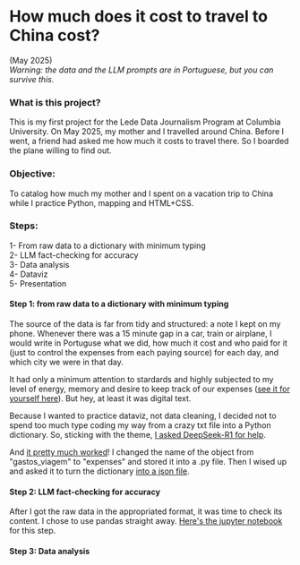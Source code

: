 # How much does it cost to travel to China cost?
(May 2025)
<br>
*Warning: the data and the LLM prompts are in Portuguese, but you can survive this.*

### What is this project?
This is my first project for the Lede Data Journalism Program at Columbia University. On May 2025, my mother and I travelled around China. Before I went, a friend had asked me how much it costs to travel there. So I boarded the plane willing to find out.

### Objective:
To catalog how much my mother and I spent on a vacation trip to China while I practice Python, mapping and HTML+CSS.

### Steps:
1- From raw data to a dictionary with minimum typing
<br>
2- LLM fact-checking for accuracy
<br>
3- Data analysis
<br>
4- Dataviz
<br>
5- Presentation

#### Step 1: from raw data to a dictionary with minimum typing
The source of the data is far from tidy and structured: a note I kept on my phone. Whenever there was a 15 minute gap in a car, train or airplane, I would write in Portuguse what we did, how much it cost and who paid for it (just to control the expenses from each paying source) for each day, and which city we were in that day.

It had only a minimum attention to stardards and highly subjected to my level of energy, memory and desire to keep track of our expenses ([see it for yourself here](00_raw/raw_data.txt)). But hey, at least it was digital text.

Because I wanted to practice dataviz, not data cleaning, I decided not to spend too much type coding my way from a crazy txt file into a Python dictionary. So, sticking with the theme, [I asked DeepSeek-R1 for help](01_prompt/prompt.md).

And [it pretty much worked](00_raw/china_raw.py)! I changed the name of the object from "gastos_viagem" to "expenses" and stored it into a .py file. Then I wised up and asked it to turn the dictionary [into a json file](00_raw/china_raw.json).

#### Step 2: LLM fact-checking for accuracy
After I got the raw data in the appropriated format, it was time to check its content. I chose to use pandas straight away. [Here's the jupyter notebook](03_notebooks/00_check.ipynb) for this step.

#### Step 3: Data analysis


